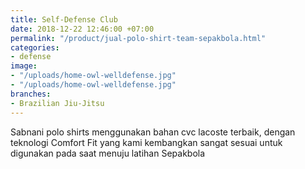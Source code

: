 ```yaml
---
title: Self-Defense Club
date: 2018-12-22 12:46:00 +07:00
permalink: "/product/jual-polo-shirt-team-sepakbola.html"
categories:
- defense
image:
- "/uploads/home-owl-welldefense.jpg"
- "/uploads/home-owl-welldefense.jpg"
branches:
- Brazilian Jiu-Jitsu
---
```


Sabnani polo shirts menggunakan bahan cvc lacoste terbaik, dengan teknologi Comfort Fit yang kami kembangkan sangat sesuai untuk digunakan pada saat menuju latihan Sepakbola
